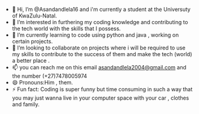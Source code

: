 - 👋 Hi, I’m @Asandandlela16 and i'm currently a student at the Universuty of KwaZulu-Natal.
- 👀 I’m interested in furthering my coding knowledge and contributing to the tech world with the skills that I possess.
- 🌱 I’m currently learning to code using python and java , working on certain projects.
- 💞️ I’m looking to collaborate on projects where i will be required to use my skills to contribute to the success of them and make the tech (world) a better place .
- 📫 you can reach me on this email asandandlela2004@gmail.com and the number (+27)7478005974
- 😄 Pronouns:Him , them.
- ⚡ Fun fact: Coding is super funny but time consuming in such a way that you may just wanna live in your computer space with your car , clothes and family.

<!---
Asandandlela16/Asandandlela16 is a ✨ special ✨ repository because its `README.md` (this file) appears on your GitHub profile.
You can click the Preview link to take a look at your changes.
--->
